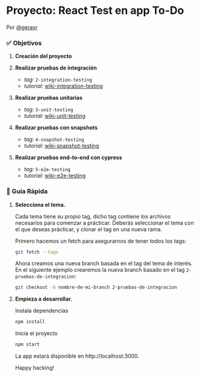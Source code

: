 # Proyecto: React Test en app To-Do

Por [@geravr](https://github.com/geravr)

### ✅ Objetivos

1. **Creación del proyecto**

3. **Realizar pruebas de integración**
   - *tag:*  `2-integration-testing`
   - *tutorial:*  [wiki-integration-testing](#)
3. **Realizar pruebas unitarias**
   - *tag:*  `3-unit-testing`
   - *tutorial:*  [wiki-unit-testing](#)
4. **Realizar pruebas con snapshots**
   - *tag:*  `4-snapshot-testing`
   - *tutorial:*  [wiki-snapshot-testing](#)
5. **Realizar pruebas end-to-end con cypress**
   - *tag:*  `5-e2e-testing`
   - *tutorial:*  [wiki-e2e-testing](#)
    

### 🤖 Guía Rápida

1.  **Selecciona el tema.**

    Cada tema tiene su propio tag, dicho tag contiene los archivos necesarios para comenzar a prácticar.
    Deberás seleccionar el tema con el que deseas prácticar, y clonar el tag en una nueva rama.

    Primero hacemos un fetch para asegurarnos de tener todos los tags:
    ```sh
    git fetch --tags
    ```
    Ahora creamos una nueva branch basada en el tag del tema de interés.
    En el siguiente ejemplo crearemos la nueva branch basado en el tag `2-pruebas-de-integracion`:
    ```sh
    git checkout -b nombre-de-mi-branch 2-pruebas-de-integracion
    ```

2.  **Empieza a desarrollar.**

    Instala dependencias

    ```sh
    npm install
    ```

    Inicia el proyecto

    ```sh
    npm start
    ```

    La app estará disponible en http://localhost:3000.

    Happy hacking!
